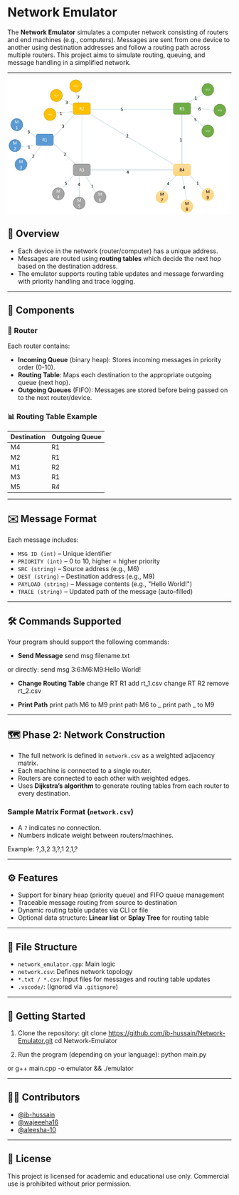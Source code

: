 ﻿# Network Emulator

The **Network Emulator** simulates a computer network consisting of routers and end machines (e.g., computers). Messages are sent from one device to another using destination addresses and follow a routing path across multiple routers. This project aims to simulate routing, queuing, and message handling in a simplified network.

---
<p align="center">
  <img src="pictures/network_emulaotr.jpg" alt="Network Emulator">
</p>
<!-- <p align="center">
  <img src="pictures/demo1.png" alt="Network Emulator">
</p> -->

## 📡 Overview

- Each device in the network (router/computer) has a unique address.
- Messages are routed using **routing tables** which decide the next hop based on the destination address.
- The emulator supports routing table updates and message forwarding with priority handling and trace logging.

---

## 🧱 Components

### 🔁 Router

Each router contains:

- **Incoming Queue** (binary heap): Stores incoming messages in priority order (0-10).
- **Routing Table**: Maps each destination to the appropriate outgoing queue (next hop).
- **Outgoing Queues** (FIFO): Messages are stored before being passed on to the next router/device.

### 📊 Routing Table Example

| Destination | Outgoing Queue |
| ----------- | -------------- |
| M4          | R1             |
| M2          | R1             |
| M1          | R2             |
| M3          | R1             |
| M5          | R4             |

---

## ✉️ Message Format

Each message includes:

- `MSG ID (int)` – Unique identifier
- `PRIORITY (int)` – 0 to 10, higher = higher priority
- `SRC (string)` – Source address (e.g., M6)
- `DEST (string)` – Destination address (e.g., M9)
- `PAYLOAD (string)` – Message contents (e.g., "Hello World!")
- `TRACE (string)` – Updated path of the message (auto-filled)

---

## 🛠️ Commands Supported

Your program should support the following commands:

- **Send Message**
  send msg filename.txt

or directly:
send msg 3:6:M6:M9:Hello World!


- **Change Routing Table**
  change RT R1 add rt_1.csv
  change RT R2 remove rt_2.csv


- **Print Path**
  print path M6 to M9
  print path M6 to _
  print path _ to M9


---

## 🗺️ Phase 2: Network Construction

- The full network is defined in `network.csv` as a weighted adjacency matrix.
- Each machine is connected to a single router.
- Routers are connected to each other with weighted edges.
- Uses **Dijkstra’s algorithm** to generate routing tables from each router to every destination.

### Sample Matrix Format (`network.csv`)

- A `?` indicates no connection.
- Numbers indicate weight between routers/machines.

Example:
?,3,2
3,?,1
2,1,?



---

## ⚙️ Features

- Support for binary heap (priority queue) and FIFO queue management
- Traceable message routing from source to destination
- Dynamic routing table updates via CLI or file
- Optional data structure: **Linear list** or **Splay Tree** for routing table

---

## 📁 File Structure

- `network_emulator.cpp`: Main logic
- `network.csv`: Defines network topology
- `*.txt / *.csv`: Input files for messages and routing table updates
- `.vscode/`: (Ignored via `.gitignore`)

---

## 🚀 Getting Started

1. Clone the repository:
   git clone https://github.com/ib-hussain/Network-Emulator.git
   cd Network-Emulator


2. Run the program (depending on your language):
   python main.py

or
g++ main.cpp -o emulator && ./emulator


---

## 👨‍💻 Contributors

- [@ib-hussain](https://github.com/ib-hussain)
- [@wajeeeha16](https://github.com/wajeeeha16)
- [@aleesha-10](https://github.com/aleesha-10)

---

## 📜 License

This project is licensed for academic and educational use only. Commercial use is prohibited without prior permission.
